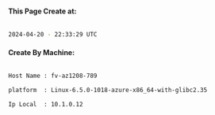 
   
#### This Page Create at:

```bash

2024-04-20 - 22:33:29 UTC

```

#### Create By Machine:

```bash

Host Name : fv-az1208-789

platform  : Linux-6.5.0-1018-azure-x86_64-with-glibc2.35

Ip Local  : 10.1.0.12

```


